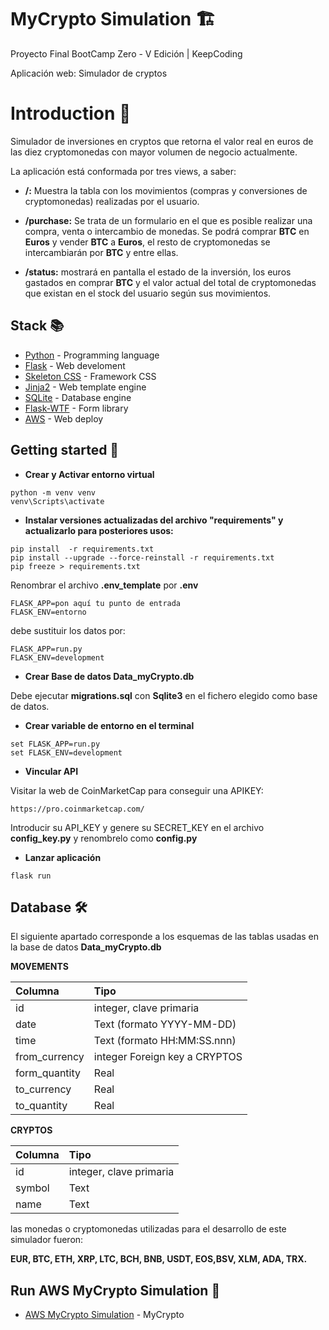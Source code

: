 # MyCrypto Simulation 🏗️

Proyecto Final BootCamp Zero - V Edición | KeepCoding

Aplicación web: Simulador de cryptos 

# Introduction 📃 

Simulador de inversiones en cryptos que retorna el valor real en euros de las
diez cryptomonedas con mayor volumen de negocio actualmente. 

La aplicación está conformada por tres views, a saber:

* **/:** Muestra la tabla con los movimientos (compras y conversiones de cryptomonedas) realizadas por el usuario.

* **/purchase:** Se trata de un formulario en el que es posible realizar una compra, venta o intercambio de monedas. Se podrá comprar **BTC** en **Euros** y vender **BTC** a **Euros**, el resto de cryptomonedas se intercambiarán por **BTC** y entre ellas.

* **/status:** mostrará en pantalla el estado de la inversión, los euros gastados en comprar **BTC** y el valor actual del total de cryptomonedas que existan en el stock del usuario según sus movimientos.


## Stack 📚

* [Python](https://www.python.org/) - Programming language
* [Flask](https://flask.palletsprojects.com/en/1.1.x/) - Web develoment
* [Skeleton CSS](http://getskeleton.com/) - Framework CSS
* [Jinja2](https://jinja.palletsprojects.com/en/2.11.x/) - Web template engine
* [SQLite](https://www.sqlite.org/index.html) - Database engine
* [Flask-WTF](https://flask-wtf.readthedocs.io/en/stable/) - Form library
* [AWS](https://aws.amazon.com/es/) - Web deploy

## Getting started 🏁

* **Crear y Activar entorno virtual**
```
python -m venv venv 
venv\Scripts\activate
```
* **Instalar versiones actualizadas del archivo "requirements" y actualizarlo para posteriores usos:**
```
pip install  -r requirements.txt
pip install --upgrade --force-reinstall -r requirements.txt
pip freeze > requirements.txt
```
Renombrar el archivo **.env_template** por **.env**
```
FLASK_APP=pon aquí tu punto de entrada
FLASK_ENV=entorno
```
debe sustituir los datos por:
```
FLASK_APP=run.py
FLASK_ENV=development
```
* **Crear Base de datos Data_myCrypto.db**

Debe ejecutar **migrations.sql** con **Sqlite3** en el fichero elegido como base de datos.

* **Crear variable de entorno en el terminal**
```
set FLASK_APP=run.py
set FLASK_ENV=development
```
*  **Vincular API**

Visitar la web de CoinMarketCap para conseguir una APIKEY:
```
https://pro.coinmarketcap.com/
```
Introducir su API_KEY y genere su SECRET_KEY en el archivo **config_key.py** y renombrelo como **config.py** 



* **Lanzar aplicación**
```
flask run
```
## Database 🛠️

El siguiente apartado corresponde a los esquemas de las tablas usadas en la base de datos **Data_myCrypto.db**

**MOVEMENTS**

| Columna | Tipo |
|     :---      |   :---   |
| id | integer, clave primaria |
| date | Text (formato YYYY-MM-DD) |
| time | Text (formato HH:MM:SS.nnn) |
| from_currency | integer Foreign key a CRYPTOS |
| form_quantity| Real |
| to_currency|Real |
| to_quantity|Real |

**CRYPTOS**

| Columna | Tipo |
|     :---      |   :---   |
| id | integer, clave primaria |
| symbol | Text |
| name | Text |

las monedas o cryptomonedas utilizadas para el desarrollo de este simulador fueron: 

**EUR, BTC, ETH, XRP, LTC, BCH, BNB, USDT, EOS,BSV, XLM, ADA, TRX.**

## Run AWS MyCrypto Simulation 🏃

* [AWS MyCrypto Simulation](http://3.135.238.140/) - MyCrypto